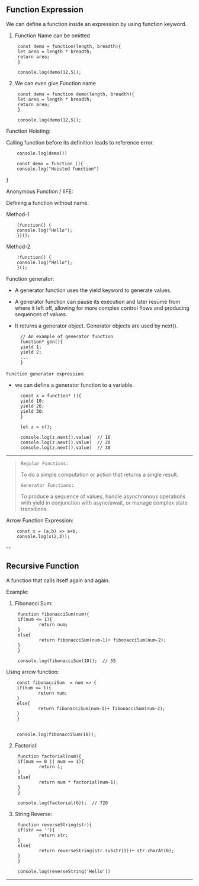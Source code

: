## Function Expression


We can define a function inside an expression by using function keyword.

1. Function Name can be omitted

        const demo = function(length, breadth){
        let area = length * breadth;
        return area;
        }

        console.log(demo(12,5));

2. We can even give Function name  

        const demo = function demo(length, breadth){
        let area = length * breadth;
        return area;
        }

        console.log(demo(12,5));

Function Hoisting:

Calling function before its definition leads to reference error.

        console.log(demo())

        const demo = function (){
        console.log("Hoisted function")
}

Anonymous Function / IIFE:

Defining a function without name.

Method-1

        (function() {
        console.log("Hello");
        })();


Method-2

        !function() {
        console.log("Hello");
        }();


Function generator:

- A generator function uses the yield keyword to generate values.
- A generator function can pause its execution and later resume from where it left off, allowing for more complex control flows and producing sequences of values.
- It returns a generator object. Generator objects are used by next().

        // An example of generator function
        function* gen(){
        yield 1;
        yield 2;
        ...
        }


`Function generator expression`:

- we can define a generator function to a variable.

        const x = function* (){
        yield 10;
        yield 20;
        yield 30; 
        }

        let z = x();

        console.log(z.next().value)  // 10
        console.log(z.next().value)  // 20
        console.log(z.next().value)  // 30

---

>`Regular Functions: `
>
>To do a simple computation or action that returns a single result.
>
>`Generator Functions: `
>
>To produce a sequence of values, handle asynchronous operations with yield in conjunction with async/await, or manage complex state transitions.

Arrow Function Expression:

        const x = (a,b) => a+b;
        console.log(x(2,3));

--

## Recursive Function

A function that calls itself again and again.

Example:


1. Fibonacci Sum:

        function fibonacciSum(num){
        if(num <= 1){
                return num;
        }
        else{
                return fibonacciSum(num-1)+ fibonacciSum(num-2);
        }
        }

        console.log(fibonacciSum(10));  // 55

Using arrow  function:

        const fibonacciSum  = num => {
        if(num <= 1){
                return num;
        }
        else{
                return fibonacciSum(num-1)+ fibonacciSum(num-2);
        }
        }


        console.log(fibonacciSum(10));


2. Factorial:

        function factorial(num){
        if(num == 0 || num == 1){
                return 1;
        }
        else{
                return num * factorial(num-1);
        }
        }

        console.log(factorial(6));  // 720

3. String Reverse:

        function reverseString(str){
        if(str == ''){
                return str;
        }
        else{
                return reverseString(str.substr(1))+ str.charAt(0);
        }
        }

        console.log(reverseString('Hello'))
---


